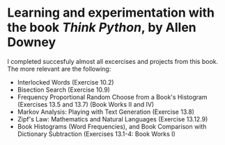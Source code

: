 # Learning and experimentation with the book *Think Python*, by Allen Downey

I completed succesfuly almost all excercises and projects from this book. The more relevant are the following:

* Interlocked Words (Exercise 10.2)
* Bisection Search (Exercise 10.9)
* Frequency Proportional Random Choose from a Book's Histogram (Exercises 13.5 and 13.7) (Book Works II and IV)
* Markov Analysis: Playing with Text Generation (Exercise 13.8)
* Zipf's Law: Mathematics and Natural Languages (Exercise 13.12.9)
* Book Histograms (Word Frequencies), and Book Comparison with Dictionary Subtraction (Exercises 13.1-4: Book Works I)